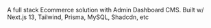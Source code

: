 A full stack Ecommerce solution with Admin Dashboard CMS. Built w/ Next.js 13, Tailwind, Prisma, MySQL, Shadcdn, etc
